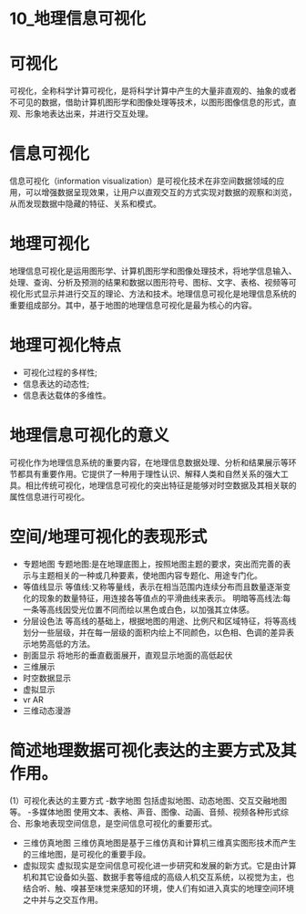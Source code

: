 # 10_地理信息可视化
# 可视化
可视化，全称科学计算可视化，是将科学计算中产生的大量非直观的、抽象的或者不可见的数据，借助计算机图形学和图像处理等技术，以图形图像信息的形式，直观、形象地表达出来，并进行交互处理。
# 信息可视化
信息可视化（information visualization）是可视化技术在非空间数据领域的应用，可以增强数据呈现效果，让用户以直观交互的方式实现对数据的观察和浏览，从而发现数据中隐藏的特征、关系和模式。
# 地理可视化
地理信息可视化是运用图形学、计算机图形学和图像处理技术，将地学信息输入、处理、查询、分析及预测的结果和数据以图形符号、图标、文字、表格、视频等可视化形式显示并进行交互的理论、方法和技术。地理信息可视化是地理信息系统的重要组成部分。其中，基于地图的地理信息可视化是最为核心的内容。
# 地理可视化特点
- 可视化过程的多样性;
- 信息表达的动态性;
- 信息表达载体的多维性。
# 地理信息可视化的意义
可视化作为地理信息系统的重要内容，在地理信息数据处理、分析和结果展示等环节都具有重要作用。它提供了一种用于理性认识、解释人类和自然关系的强大工具。相比传统可视化，地理信息可视化的突出特征是能够对时空数据及其相关联的属性信息进行可视化。
# 空间/地理可视化的表现形式
- 专题地图
专题地图:是在地理底图上，按照地图主题的要求，突出而完善的表示与主题相关的一种或几种要素，使地图内容专题化、用途专门化。
- 等值线显示
等值线:又称等量线，表示在相当范围内连续分布而且数量逐渐变化的现象的数量特征，用连接各等值点的平滑曲线来表示。
明暗等高线法:每一条等高线因受光位置不同而绘以黑色或白色，以加强其立体感。
- 分层设色法
等高线的基础上，根据地图的用途、比例尺和区域特征，将等高线划分一些层级，并在每一层级的面积内绘上不同颜色，以色相、色调的差异表示地势高低的方法。
- 剖面显示
将地形的垂直截面展开，直观显示地面的高低起伏
- 三维展示
- 时空数据显示
- 虚拟显示
- vr AR
- 三维动态漫游
# 简述地理数据可视化表达的主要方式及其作用。
(1）可视化表达的主要方式
-数字地图
包括虚拟地图、动态地图、交互交融地图等。
-多媒体地图
使用文本、表格、声音、图像、动画、音频、视频各种形式综合、形象地表现空间信息，是空间信息可视化的重要形式。
- 三维仿真地图
三维仿真地图是基于三维仿真和计算机三维真实图形技术而产生的三维地图，是可视化的重要手段。
- 虚拟现实
虚拟现实是空间信息可视化进一步研究和发展的新方式。它是由计算机和其它设备如头盔、数据手套等组成的高级人机交互系统，以视觉为主，也结合听、触、嗅甚至味觉来感知的环境，使人们有如进入真实的地理空间环境之中并与之交互作用。
